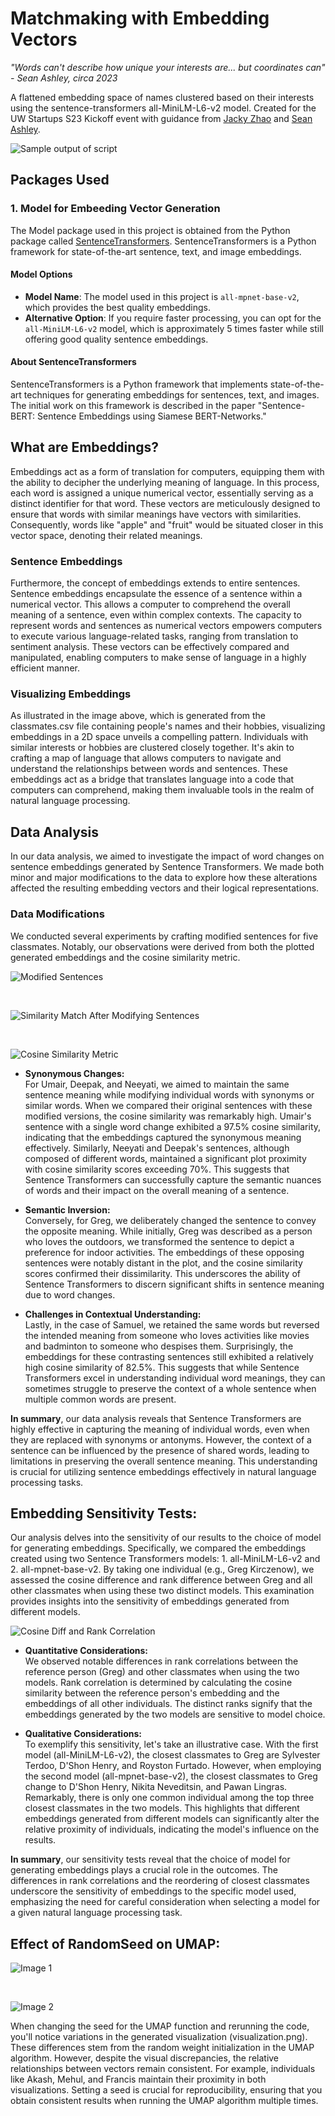 # Matchmaking with Embedding Vectors

_"Words can't describe how unique your interests are... but coordinates can" - Sean Ashley, circa 2023_

A flattened embedding space of names clustered based on their interests using the sentence-transformers all-MiniLM-L6-v2 model. Created for the UW Startups S23 Kickoff event with guidance from [Jacky Zhao](https://jzhao.xyz/) and [Sean Ashley](https://www.linkedin.com/in/sean-ashley).

![Sample output of script](https://github.com/raoofnaushad/matcher/blob/main/results/person_embeddings.png?raw=true)

## Packages Used

### 1. Model for Embeeding Vector Generation
The Model package used in this project is obtained from the Python package called [SentenceTransformers](https://www.sbert.net/). SentenceTransformers is a Python framework for state-of-the-art sentence, text, and image embeddings. 

#### Model Options
- **Model Name**: The model used in this project is `all-mpnet-base-v2`, which provides the best quality embeddings.
- **Alternative Option**: If you require faster processing, you can opt for the `all-MiniLM-L6-v2` model, which is approximately 5 times faster while still offering good quality sentence embeddings.

#### About SentenceTransformers
SentenceTransformers is a Python framework that implements state-of-the-art techniques for generating embeddings for sentences, text, and images. The initial work on this framework is described in the paper "Sentence-BERT: Sentence Embeddings using Siamese BERT-Networks."


## What are Embeddings? 

Embeddings act as a form of translation for computers, equipping them with the ability to decipher the underlying meaning of language. In this process, each word is assigned a unique numerical vector, essentially serving as a distinct identifier for that word. These vectors are meticulously designed to ensure that words with similar meanings have vectors with similarities. Consequently, words like "apple" and "fruit" would be situated closer in this vector space, denoting their related meanings.

### Sentence Embeddings

Furthermore, the concept of embeddings extends to entire sentences. Sentence embeddings encapsulate the essence of a sentence within a numerical vector. This allows a computer to comprehend the overall meaning of a sentence, even within complex contexts. The capacity to represent words and sentences as numerical vectors empowers computers to execute various language-related tasks, ranging from translation to sentiment analysis. These vectors can be effectively compared and manipulated, enabling computers to make sense of language in a highly efficient manner.

### Visualizing Embeddings

As illustrated in the image above, which is generated from the classmates.csv file containing people's names and their hobbies, visualizing embeddings in a 2D space unveils a compelling pattern. Individuals with similar interests or hobbies are clustered closely together. It's akin to crafting a map of language that allows computers to navigate and understand the relationships between words and sentences. These embeddings act as a bridge that translates language into a code that computers can comprehend, making them invaluable tools in the realm of natural language processing.


## Data Analysis

In our data analysis, we aimed to investigate the impact of word changes on sentence embeddings generated by Sentence Transformers. We made both minor and major modifications to the data to explore how these alterations affected the resulting embedding vectors and their logical representations.

### Data Modifications
We conducted several experiments by crafting modified sentences for five classmates. Notably, our observations were derived from both the plotted generated embeddings and the cosine similarity metric.

![Modified Sentences](https://github.com/raoofnaushad/matcher/blob/main/results/modified_sentences.png?raw=true)

<br>

![Similarity Match After Modifying Sentences](https://github.com/raoofnaushad/matcher/blob/main/results/data_analysis.png?raw=true)

<br>

![Cosine Similarity Metric](https://github.com/raoofnaushad/matcher/blob/main/results/similarity_metric.png?raw=true)


- **Synonymous Changes:** <br>
For Umair, Deepak, and Neeyati, we aimed to maintain the same sentence meaning while modifying individual words with synonyms or similar words. When we compared their original sentences with these modified versions, the cosine similarity was remarkably high. Umair's sentence with a single word change exhibited a 97.5% cosine similarity, indicating that the embeddings captured the synonymous meaning effectively. Similarly, Neeyati and Deepak's sentences, although composed of different words, maintained a significant plot proximity with cosine similarity scores exceeding 70%. This suggests that Sentence Transformers can successfully capture the semantic nuances of words and their impact on the overall meaning of a sentence.

- **Semantic Inversion:** <br>
Conversely, for Greg, we deliberately changed the sentence to convey the opposite meaning. While initially, Greg was described as a person who loves the outdoors, we transformed the sentence to depict a preference for indoor activities. The embeddings of these opposing sentences were notably distant in the plot, and the cosine similarity scores confirmed their dissimilarity. This underscores the ability of Sentence Transformers to discern significant shifts in sentence meaning due to word changes.

- **Challenges in Contextual Understanding:** <br>
Lastly, in the case of Samuel, we retained the same words but reversed the intended meaning from someone who loves activities like movies and badminton to someone who despises them. Surprisingly, the embeddings for these contrasting sentences still exhibited a relatively high cosine similarity of 82.5%. This suggests that while Sentence Transformers excel in understanding individual word meanings, they can sometimes struggle to preserve the context of a whole sentence when multiple common words are present.

**In summary**, our data analysis reveals that Sentence Transformers are highly effective in capturing the meaning of individual words, even when they are replaced with synonyms or antonyms. However, the context of a sentence can be influenced by the presence of shared words, leading to limitations in preserving the overall sentence meaning. This understanding is crucial for utilizing sentence embeddings effectively in natural language processing tasks.


## Embedding Sensitivity Tests:

Our analysis delves into the sensitivity of our results to the choice of model for generating embeddings. Specifically, we compared the embeddings created using two Sentence Transformers models: 1. all-MiniLM-L6-v2 and 2. all-mpnet-base-v2. By taking one individual (e.g., Greg Kirczenow), we assessed the cosine difference and rank difference between Greg and all other classmates when using these two distinct models. This examination provides insights into the sensitivity of embeddings generated from different models.

![Cosine Diff and Rank Correlation](https://github.com/raoofnaushad/matcher/blob/main/results/model_comparison.png?raw=true)

- **Quantitative Considerations:** <br>
We observed notable differences in rank correlations between the reference person (Greg) and other classmates when using the two models. Rank correlation is determined by calculating the cosine similarity between the reference person's embedding and the embeddings of all other individuals. The distinct ranks signify that the embeddings generated by the two models are sensitive to model choice.

- **Qualitative Considerations:** <br>
To exemplify this sensitivity, let's take an illustrative case. With the first model (all-MiniLM-L6-v2), the closest classmates to Greg are Sylvester Terdoo, D'Shon Henry, and Royston Furtado. However, when employing the second model (all-mpnet-base-v2), the closest classmates to Greg change to D'Shon Henry, Nikita Neveditsin, and Pawan Lingras. Remarkably, there is only one common individual among the top three closest classmates in the two models. This highlights that different embeddings generated from different models can significantly alter the relative proximity of individuals, indicating the model's influence on the results.

**In summary**, our sensitivity tests reveal that the choice of model for generating embeddings plays a crucial role in the outcomes. The differences in rank correlations and the reordering of closest classmates underscore the sensitivity of embeddings to the specific model used, emphasizing the need for careful consideration when selecting a model for a given natural language processing task.



## Effect of RandomSeed on UMAP:

![Image 1](https://github.com/raoofnaushad/matcher/blob/main/results/withoutseed1.png?raw=true)

<br>

![Image 2](https://github.com/raoofnaushad/matcher/blob/main/results/withoutseed2.png?raw=true)

When changing the seed for the UMAP function and rerunning the code, you'll notice variations in the generated visualization (visualization.png). These differences stem from the random weight initialization in the UMAP algorithm. However, despite the visual discrepancies, the relative relationships between vectors remain consistent. For example, individuals like Akash, Mehul, and Francis maintain their proximity in both visualizations. Setting a seed is crucial for reproducibility, ensuring that you obtain consistent results when running the UMAP algorithm multiple times.

